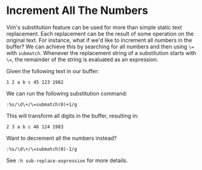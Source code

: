 # Increment All The Numbers

Vim's substitution feature can be used for more than simple static text
replacement. Each replacement can be the result of some operation on the
original text. For instance, what if we'd like to increment all numbers in the
buffer? We can achieve this by searching for all numbers and then using `\=`
with `submatch`. Whenever the replacement string of a substitution starts
with `\=`, the remainder of the string is evaluated as an expression.

Given the following text in our buffer:

```
1 2 a b c 45 123 1982
```

We can run the following substitution command:

```
:%s/\d\+/\=submatch(0)+1/g
```

This will transform all digits in the buffer, resulting in:

```
2 3 a b c 46 124 1983
```

Want to decrement all the numbers instead?

```
:%s/\d\+/\=submatch(0)-1/g
```

See `:h sub-replace-expression` for more details.
